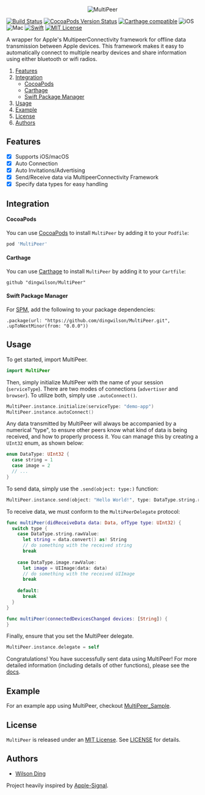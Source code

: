 <p align="center">
  <img src="https://github.com/dingwilson/MultiPeer/raw/master/Assets/banner.png" title="MultiPeer">
</p>

[![Build Status](https://travis-ci.org/dingwilson/MultiPeer.svg?branch=master)](https://travis-ci.org/dingwilson/MultiPeer)
[![CocoaPods Version Status](https://img.shields.io/cocoapods/v/MultiPeer.svg)](https://cocoapods.org/pods/MultiPeer)
[![Carthage compatible](https://img.shields.io/badge/Carthage-Compatible-brightgreen.svg?style=flat)](https://github.com/Carthage/Carthage)
![iOS](https://img.shields.io/badge/os-iOS-green.svg?style=flat)
![Mac](https://img.shields.io/badge/os-Mac-green.svg?style=flat)
[![Swift](https://img.shields.io/badge/Swift-4.0-orange.svg)](https://swift.org)
[![MIT License](https://img.shields.io/badge/license-MIT-blue.svg)](http://opensource.org/licenses/MIT)

A wrapper for Apple's MultipeerConnectivity framework for offline data transmission between Apple devices. This framework makes it easy to automatically connect to multiple nearby devices and share information using either bluetooth or wifi radios.

1. [Features](#features)
2. [Integration](#integration)
    - [CocoaPods](#cocoapods)
    - [Carthage](#carthage)
    - [Swift Package Manager](#swift-package-manager)
3. [Usage](#usage)
4. [Example](#example)
5. [License](#license)
6. [Authors](#authors)

## Features

- [x] Supports iOS/macOS
- [x] Auto Connection
- [x] Auto Invitations/Advertising
- [x] Send/Receive data via MultipeerConnectivity Framework
- [x] Specify data types for easy handling

## Integration

#### CocoaPods
You can use [CocoaPods](http://cocoapods.org/) to install `MultiPeer` by adding it to your `Podfile`:

```ruby
pod 'MultiPeer'
```

#### Carthage
You can use [Carthage](https://github.com/Carthage/Carthage) to install `MultiPeer` by adding it to your `Cartfile`:

```
github "dingwilson/MultiPeer"
```

#### Swift Package Manager
For [SPM](https://swift.org/package-manager/), add the following to your package dependencies:

```
.package(url: "https://github.com/dingwilson/MultiPeer.git", .upToNextMinor(from: "0.0.0"))
```

## Usage

To get started, import MultiPeer.

```swift
import MultiPeer
```

Then, simply initialize MultiPeer with the name of your session (`serviceType`). There are two modes of connections (`advertiser` and `browser`). To utilize both, simply use `.autoConnect()`.

```swift
MultiPeer.instance.initialize(serviceType: "demo-app")
MultiPeer.instance.autoConnect()
```

Any data transmitted by MultiPeer will always be accompanied by a numerical "type", to ensure other peers know what kind of data is being received, and how to properly process it. You can manage this by creating a `UInt32` enum, as shown below:

```swift
enum DataType: UInt32 {
  case string = 1
  case image = 2
  // ...
}
```

To send data, simply use the `.send(object: type:)` function:

```swift
MultiPeer.instance.send(object: "Hello World!", type: DataType.string.rawValue)
```

To receive data, we must conform to the `MultiPeerDelegate` protocol:

```swift
func multiPeer(didReceiveData data: Data, ofType type: UInt32) {
  switch type {
    case DataType.string.rawValue:
      let string = data.convert() as! String
      // do something with the received string
      break
      		
    case DataType.image.rawValue:
      let image = UIImage(data: data)
      // do something with the received UIImage
      break
      		
    default:
      break
  }
}

func multiPeer(connectedDevicesChanged devices: [String]) {
}
```

Finally, ensure that you set the MultiPeer delegate.

```swift
MultiPeer.instance.delegate = self
```

Congratulations! You have successfully sent data using MultiPeer! For more detailed information (including details of other functions), please see the [docs](http://wilsonding.com/MultiPeer).

## Example
For an example app using MultiPeer, checkout [MultiPeer_Sample](https://github.com/dingwilson/MultiPeer_Sample).

## License
`MultiPeer` is released under an [MIT License](http://opensource.org/licenses/MIT). See [LICENSE](LICENSE) for details.

## Authors

- [Wilson Ding](https://github.com/dingwilson)

Project heavily inspired by [Apple-Signal](https://github.com/kirankunigiri/Apple-Signal).